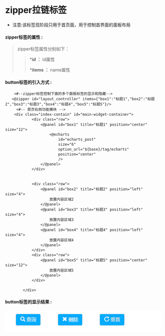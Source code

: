 # zipper**拉链标签**

* 注意:该标签现阶段只用于首页面，用于控制首界面的面板布局 

#### zipper**标签的属性 :**

> zipper标签属性分别如下：
>
> > ***id ：** id属性
> >
> > ***items ：** name属性
> >

#### button标签的引入方式 :

```
	<#--zipper标签控制下面的多个面板标签的显示和隐藏-->
   <@zipper id="layout_controller" items={"box1":"标题1","box2":"标题2","box3":"标题3","box4":"标题4","box5":"标题5"}/>
	 <#-- 首页右侧功能模块 -->
	<div class="index-contain" id="main-widget-container">
			<div class="row">
				<@panel id="box1" title="标题1" position="center" size="12">
					<@echarts 
						id="echarts_post" 
						size="6" 
						option_url="${base}/tag/echarts" 
						position="center"
						/>
				</@panel>
		    </div>
		    
		    
		    <div class="row">
		    	<@panel id="box2" title="标题2" position="left" size="4">
					放置内容区域2
				</@panel>
				<@panel id="box3" title="标题3" position="left" size="4">
					放置内容区域3
				</@panel>
				<@panel id="box4" title="标题4" position="left" size="4">
					放置内容区域4
				</@panel>
		    </div>
		    <div class="row">
				<@panel id="box5" title="标题5" position="center" size="12">
					放置内容区域5
				</@panel>
		    </div>
			
		</div>
```

#### button标签的显示结果 :

![](/assets/button.png)

